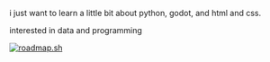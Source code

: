 i  just want to learn a little bit about python, godot, and html and css.

interested in data and programming

[![roadmap.sh](https://roadmap.sh/card/tall/67471d0f5039431075fea030?variant=dark)](https://roadmap.sh)
